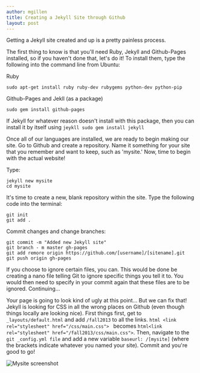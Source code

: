 ```yaml
---
author: mgillen
title: Creating a Jekyll Site through Github
layout: post
---
```


Getting a Jekyll site created and up is a pretty painless process. 

The first thing to know is that you'll need Ruby, Jekyll and Github-Pages installed, so if you haven't done that, let's do it! To install them, type the following into the command line from Ubuntu:

Ruby
```
sudo apt-get install ruby ruby-dev rubygems python-dev python-pip
```

Github-Pages and Jekll (as a package)
```
sudo gem install github-pages
```

If Jekyll for whatever reason doesn't install with this package, then you can install it by itself using ```jeykll sudo gem install jekyll```

Once all of our languages are installed, we are ready to begin making our site. Go to Github and create a repository. Name it something for your site that you remember and want to keep, such as 'mysite.' Now, time to begin with the actual website!

Type:

```
jekyll new mysite
cd mysite
```

It's time to create a new, blank repository within the site. Type the following code into the terminal:

```
git init
git add .
```

Commit changes and change branches:

```
git commit -m "Added new Jekyll site"
git branch - m master gh-pages
git add remore origin https://github.com/[username]/[sitename].git
git push origin gh-pages
```

If you choose to ignore certain files, you can. This would be done be creating a nano file telling Git to ignore specific things you tell it to. You would then need to specify in your commit again that these files are to be ignored. Continuing...

Your page is going to look kind of ugly at this point... But we can fix that! Jekyll is looking for CSS in all the wrong places on Github (even though things locally are looking nice). First things first, get to `_layouts/default.html`  and add `/fall2013` to all the links. ```html <link rel="stylesheet" href="/css/main.css"> ``` becomes ```html<link rel="stylesheet" href="/fall2013/css/main.css">```. Then, navigate to the ```git _config.yml file``` and add a new variable ```baseurl: /[mysite]``` (where the brackets indicate whatever you named your site). Commit and you're good to go!

![Mysite screenshot](http://i.imgur.com/J5qKA0r.png)
